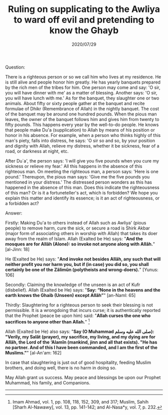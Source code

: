 ﻿---
layout: post
title: "Ruling on supplicating to the Awliya to ward off evil and pretending to know the Ghayb"
publisher: "alsalafiyyah@icloud.com"
source: "Fatawa Al-Lajnah Ad-Da'imah no. 5476-4"
category: ["tawassul", seekinghelp, fortuneteller, diviner, shirk]
hijri: Dhu al-Hijjah 8, 1441 AH
date: 2020/07/29
shaykhs: 
 - Shaykh Abdullah ibn Ghudayyan
 - Shaykh Abdul-Aziz ibn Baz
 - Shaykh Abdul-Razzaq al-Afify
 - Shaykh Abdullah ibn Qa'ud
---

Question: 

There is a righteous person or so we call him who lives at my residence. He is still alive and people honor him greatly. He has yearly banquets prepared by the rich men of the tribes for him. One person may come and say: 'O sir, you will have dinner with me' as a matter of blessing. Another says: 'O sir, you will have lunch with me.' As for the banquet, they slaughter one or two animals. About fifty or sixty people gather at the banquet and recite formulae of Dhikr (Remembrance of Allah) in the nightly banquet. The cost of the banquet may be around one hundred pounds. When the pious man leaves, the owner of the banquet follows him and gives him from twenty to fifty pounds. This happens every year by the well-to-do people. He knows that people make Du'a (supplication) to Allah by means of his position or honor in his absence. For example, when a person who thinks highly of this man's piety, falls into distress, he says: 'O sir so and so, by your position and dignity with Allah, relieve my distress, whether it be sickness, fear of a road, or darkness at night, etc. 

After Du`a', the person says: 'I will give you five pounds when you cure my sickness or relieve my fear.' All this happens in the absence of this righteous man. On meeting the righteous man, a person says: 'Here is one pound.' Thereupon, the pious man says: 'Give me the five pounds you mentioned in your distress.' The distressed person wonders as this has happened in the absence of this man. Does this indicate the righteousness of this man? Or is it a fortuneteller's act, which is forbidden? We hope you explain this matter and identify its essence; is it an act of righteousness, or a forbidden act?

Answer:

Firstly: Making Du'a to others instead of Allah such as Awliya' (pious people) to remove harm, cure the sick, or secure a road is Shirk Akbar (major form of associating others in worship with Allah) that takes its doer away from the realm of Islam. Allah (Exalted be He) says: "**And the mosques are for Allâh (Alone): so invoke not anyone along with Allâh.**" [al-Jinn: 18]

He (Exalted be He) says: "**And invoke not besides Allâh, any such that will neither profit you nor harm you, but if (in case) you did so, you shall certainly be one of the Zâlimûn (polytheists and wrong-doers).**" [Yunus: 106]

Secondly: Claiming the knowledge of the unseen is an act of Kufr (disbelief). Allah (Exalted be He) says: "**Say: “None in the heavens and the earth knows the Ghaib (Unseen) except Allâh”**" [an-Naml: 65]

Thirdly: Slaughtering for a righteous person to seek their blessing is not permissible. It is a wrongdoing that incurs curse; it is authentically reported that the Prophet (peace be upon him) said: "**Allah curses the one who sacrifices to anyone other than Allah.**" [^1] 

Allah (Exalted be He) also says: "**Say (O Muhammad صلى الله عليه وسلم): "Verily, my Salât (prayer), my sacrifice, my living, and my dying are for Allâh, the Lord of the ‘Alamîn (mankind, jinn and all that exists). "He has no partner. And of this I have been commanded, and I am the first of the Muslims."**" [al-An'am: 162]

In case that slaughtering is just out of good hospitality, feeding Muslim brothers, and doing well, there is no harm in doing so.

May Allah grant us success. May peace and blessings be upon our Prophet Muhammad, his family, and Companions.

---
[^1]: Imam Ahmad, vol. 1, pp. 108, 118, 152, 309, and 317; Muslim, Sahih [Sharh Al-Nawawy], vol. 13, pp. 141-142; and Al-Nasa*y, vol. 7, p. 232.


